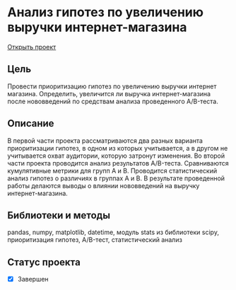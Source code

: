 # Анализ гипотез по увеличению выручки интернет-магазина
[Открыть проект](https://nbviewer.org/github/leilaall/da_YP/blob/main/4.%20Анализ%20гипотез%20по%20увеличению%20выручки%20интернет-магазина/Анализ%20гипотез%20по%20увеличению%20выручки%20интернет-магазина.ipynb)
## Цель
Провести приоритизацию гипотез по увеличению выручки интернет магазина. Определить, увеличится ли выручка интернет-магазина после нововведений по средствам анализа проведенного A/B-теста.
## Описание
В первой части проекта рассматриваются два разных варианта приоритизации гипотез, в одном из которых учитывается, а в другом не учитывается охват аудитории, которую затронут изменения. 
Во второй части проекта проводится анализ результатов A/B-теста. Сравниваются кумулятивные метрики для групп А и B. Проводится статистический анализ гипотез о различиях в группах A и B. В результате проведенной работы делаются выводы о влиянии нововведений на выручку интернет-магазина.
## Библиотеки и методы
pandas, numpy, matplotlib, datetime, модуль stats из библиотеки scipy, приоритизация гипотез, A/B-тест, статистический анализ
## Статус проекта
- [x] Завершен


